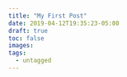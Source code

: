 ```yaml
---
title: "My First Post"
date: 2019-04-12T19:35:23-05:00
draft: true
toc: false
images:
tags:
  - untagged
---
```


